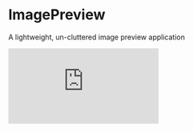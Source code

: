ImagePreview
============

A lightweight, un-cluttered image preview application

![screenshot](http://www.blendpolis.de/download/file.php?id=93798&mode=view)
